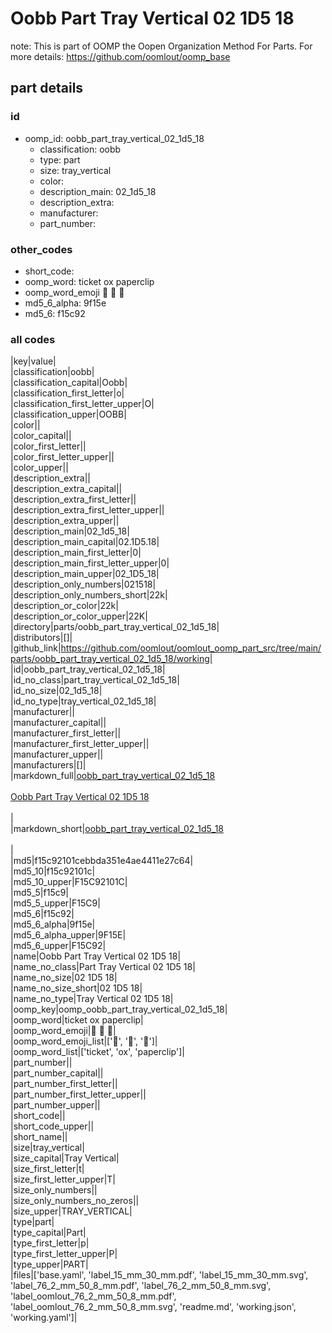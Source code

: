 # Oobb Part Tray Vertical 02 1D5 18  

note: This is part of OOMP the Oopen Organization Method For Parts. For more details: https://github.com/oomlout/oomp_base

##  part details





### id
* oomp_id: oobb_part_tray_vertical_02_1d5_18
  * classification: oobb
  * type: part
  * size: tray_vertical
  * color: 
  * description_main: 02_1d5_18
  * description_extra: 
  * manufacturer: 
  * part_number: 

### other_codes
* short_code: 
* oomp_word: ticket ox paperclip
* oomp_word_emoji :ticket: :ox: :paperclip:
* md5_6_alpha: 9f15e
* md5_6: f15c92

### all codes 
|key|value|  
|classification|oobb|  
|classification_capital|Oobb|  
|classification_first_letter|o|  
|classification_first_letter_upper|O|  
|classification_upper|OOBB|  
|color||  
|color_capital||  
|color_first_letter||  
|color_first_letter_upper||  
|color_upper||  
|description_extra||  
|description_extra_capital||  
|description_extra_first_letter||  
|description_extra_first_letter_upper||  
|description_extra_upper||  
|description_main|02_1d5_18|  
|description_main_capital|02.1D5.18|  
|description_main_first_letter|0|  
|description_main_first_letter_upper|0|  
|description_main_upper|02_1D5_18|  
|description_only_numbers|021518|  
|description_only_numbers_short|22k|  
|description_or_color|22k|  
|description_or_color_upper|22K|  
|directory|parts/oobb_part_tray_vertical_02_1d5_18|  
|distributors|[]|  
|github_link|https://github.com/oomlout/oomlout_oomp_part_src/tree/main/parts/oobb_part_tray_vertical_02_1d5_18/working|  
|id|oobb_part_tray_vertical_02_1d5_18|  
|id_no_class|part_tray_vertical_02_1d5_18|  
|id_no_size|02_1d5_18|  
|id_no_type|tray_vertical_02_1d5_18|  
|manufacturer||  
|manufacturer_capital||  
|manufacturer_first_letter||  
|manufacturer_first_letter_upper||  
|manufacturer_upper||  
|manufacturers|[]|  
|markdown_full|[oobb_part_tray_vertical_02_1d5_18](https://github.com/oomlout/oomlout_oomp_part_src/tree/main/parts/oobb_part_tray_vertical_02_1d5_18/working)<br>[](https://github.com/oomlout/oomlout_oomp_part_src/tree/main/parts/oobb_part_tray_vertical_02_1d5_18/working)<br>[Oobb Part Tray Vertical 02 1D5 18](https://github.com/oomlout/oomlout_oomp_part_src/tree/main/parts/oobb_part_tray_vertical_02_1d5_18/working)<br><br>|  
|markdown_short|[oobb_part_tray_vertical_02_1d5_18](https://github.com/oomlout/oomlout_oomp_part_src/tree/main/parts/oobb_part_tray_vertical_02_1d5_18/working)<br><br>|  
|md5|f15c92101cebbda351e4ae4411e27c64|  
|md5_10|f15c92101c|  
|md5_10_upper|F15C92101C|  
|md5_5|f15c9|  
|md5_5_upper|F15C9|  
|md5_6|f15c92|  
|md5_6_alpha|9f15e|  
|md5_6_alpha_upper|9F15E|  
|md5_6_upper|F15C92|  
|name|Oobb Part Tray Vertical 02 1D5 18|  
|name_no_class|Part Tray Vertical 02 1D5 18|  
|name_no_size|02 1D5 18|  
|name_no_size_short|02 1D5 18|  
|name_no_type|Tray Vertical 02 1D5 18|  
|oomp_key|oomp_oobb_part_tray_vertical_02_1d5_18|  
|oomp_word|ticket ox paperclip|  
|oomp_word_emoji|:ticket: :ox: :paperclip:|  
|oomp_word_emoji_list|[':ticket:', ':ox:', ':paperclip:']|  
|oomp_word_list|['ticket', 'ox', 'paperclip']|  
|part_number||  
|part_number_capital||  
|part_number_first_letter||  
|part_number_first_letter_upper||  
|part_number_upper||  
|short_code||  
|short_code_upper||  
|short_name||  
|size|tray_vertical|  
|size_capital|Tray Vertical|  
|size_first_letter|t|  
|size_first_letter_upper|T|  
|size_only_numbers||  
|size_only_numbers_no_zeros||  
|size_upper|TRAY_VERTICAL|  
|type|part|  
|type_capital|Part|  
|type_first_letter|p|  
|type_first_letter_upper|P|  
|type_upper|PART|  
|files|['base.yaml', 'label_15_mm_30_mm.pdf', 'label_15_mm_30_mm.svg', 'label_76_2_mm_50_8_mm.pdf', 'label_76_2_mm_50_8_mm.svg', 'label_oomlout_76_2_mm_50_8_mm.pdf', 'label_oomlout_76_2_mm_50_8_mm.svg', 'readme.md', 'working.json', 'working.yaml']|  
